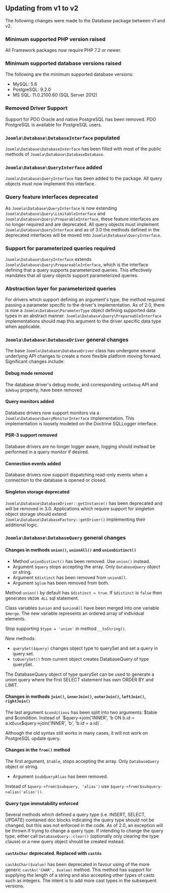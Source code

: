 ## Updating from v1 to v2

The following changes were made to the Database package between v1 and v2.

### Minimum supported PHP version raised

All Framework packages now require PHP 7.2 or newer.

### Minimum supported database versions raised

The following are the minimum supported database versions:

- MySQL: 5.6
- PostgreSQL: 9.2.0
- MS SQL: 11.0.2100.60 (SQL Server 2012)

### Removed Driver Support

Support for PDO Oracle and native PostgreSQL has been removed.  PDO PostgreSQL is available for PostgreSQL users.

### `Joomla\Database\DatabaseInterface` populated

`Joomla\Database\DatabaseInterface` has been filled with most of the public methods of `Joomla\Database\DatabaseDatabase`.

### `Joomla\Database\QueryInterface` added

`Joomla\Database\QueryInterface` has been added to the package. All query objects must now implement this interface.

### Query feature interfaces deprecated

As `Joomla\Database\QueryInterface` is now extending `Joomla\Database\Query\LimitableInterface` and `Joomla\Database\Query\PreparableInterface`, these
feature interfaces are no longer required and are deprecated. All query objects must implement `Joomla\Database\QueryInterface` and as of 3.0 the
methods defined in the deprecated interfaces will be moved into `Joomla\Database\QueryInterface`.

### Support for parameterized queries required

`Joomla\Database\QueryInterface` extends `Joomla\Database\Query\PrepareableInterface`, which is the interface defining that
a query supports parameterized queries. This effectively mandates that all query objects support parameterized queries.

### Abstraction layer for parameterized queries

For drivers which support defining an argument's type, the method required passing a parameter specific to the driver's implementation.
As of 2.0, there is now a `Joomla\Database\ParameterType` object defining supported data types in an abstract manner.
`Joomla\Database\Query\PrepareableInterface` implementations should map this argument to the driver specific data type when applicable.

### `Joomla\Database\DatabaseDriver` general changes

The base `Joomla\Database\DatabaseDriver` class has undergone several underlying API changes to create a more flexible platform moving forward.
Significant changes include:

#### Debug mode removed

The database driver's debug mode, and corresponding `setDebug` API and `$debug` property, have been removed

#### Query monitors added

Database drivers now support monitors via a `Joomla\Database\QueryMonitorInterface` implementation. This implementation is loosely modeled on the
Doctrine SQLLogger interface.

#### PSR-3 support removed

Database drivers are no longer logger aware, logging should instead be performed in a query monitor if desired.

#### Connection events added

Database drivers now support dispatching read-only events when a connection to the database is opened or closed.

#### Singleton storage deprecated

`Joomla\Database\DatabaseDriver::getInstance()` has been deprecated and will be removed in 3.0. Applications which require support for singleton object
storage should extend `Joomla\Database\DatabaseFactory::getDriver()` implementing their additional logic.

### `Joomla\Database\DatabaseQuery` general changes

#### Changes in methods `union()`, `unionAll()` and `unionDistinct()`

- Method `unionDistinct()` has been removed. Use `union()` instead.
- Argument `$query` stops accepting the array. Only `DatabaseQuery` object or string.
- Argument `$distinct` has been removed from `unionAll`.
- Argument `$glue` has been removed from both.

Method `union()` by default has `$distinct = true`.
If `$distinct` is `false` then generates `UNION ALL` sql statement.

Class variables `$union` and `$unionAll` have been merged into one variable `$merge`.
The new variable represents an ordered array of individual elements.

Stop supporting `$type = 'union'` in method `__toString()`.

New methods:
- `querySet($query)` changes object type to querySet and set a query in query set.
- `toQuerySet()` from current object creates DatabaseQuery of type querySet.

The DatabaseQuery object of type querySet can be used to generate a union query
where the first SELECT statement has own ORDER BY and LIMIT.

#### Changes in methods `join()`, `innerJoin()`, `outerJoin()`, `leftJoin()`, `rightJoin()`

The last argument `$conditions` has been split into two arguments: $table and $condition.
Instead of `$query->join('INNER', 'b ON b.id = a.id)` use `$query->join('INNER', 'b', 'b.id = a.id)`.

Although the old syntax still works in many cases, it will not work on PostgreSQL update query.

#### Changes in the `from()` method

The first argument, `$table`, stops accepting the array. Only `DatabaseQuery` object or string.

- Argument `$subQueryAlias` has been removed.

Instead of `$query->from($subquery, 'alias')` use `$query->from($subquery->alias('alias'))`.

#### Query type immutability enforced

Several methods which defined a query type (i.e. INSERT, SELECT, UPDATE) contained doc blocks indicating the query type should not be changed, but
this was not enforced in the code. As of 2.0, an exception will be thrown if trying to change a query type. If intending to change the query type,
either call `DatabaseQuery::clear()` (optionally only clearing the type clause) or a new query object should be created instead.

#### `castAsChar` deprecated. Replaced with `castAs`

`castAsChar($value)` has been deprecated in favour using of the more generic `castAs('CHAR', $value)` method. This
method has support for supplying the length of a string and also accepting other types of casts such as integers.
The intent is to add more cast types in the subsequent versions.
